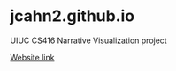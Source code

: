 # jcahn2.github.io
UIUC CS416 Narrative Visualization project

[Website link](https://jcahn2.github.io/mastercard_stock_history.html)
